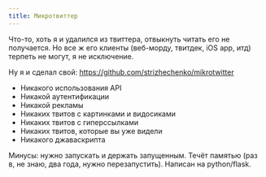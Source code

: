 ```yaml
---
title: Микротвиттер
---
```


Что-то, хоть я и удалился из твиттера, отвыкнуть читать его не получается. Но все ж его клиенты (веб-морду, твитдек, iOS app, итд) терпеть не могут, я не исключение.

Ну я и сделал свой: https://github.com/strizhechenko/mikrotwitter

- Никакого использования API
- Никакой аутентификации
- Никакой рекламы
- Никаких твитов с картинками и видосиками
- Никаких твитов с гиперссылками
- Никаких твитов, которые вы уже видели
- Никакого джаваскрипта

Минусы: нужно запускать и держать запущенным. Течёт памятью (раз в, не знаю, два года, нужно перезапустить). Написан на python/flask.
